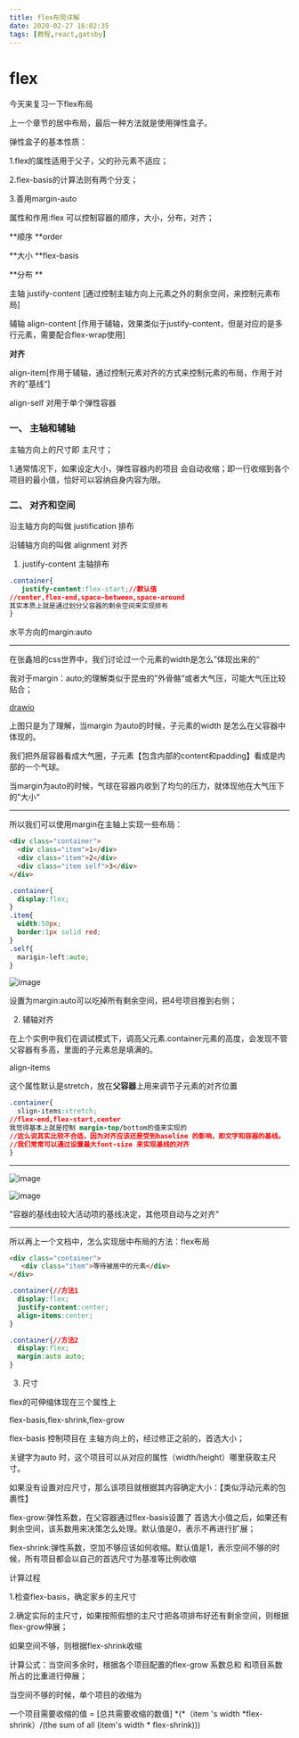 ```yaml
---
title: flex布局详解
date: 2020-02-27 16:02:35
tags: [教程,react,gatsby]
---
```

# flex
今天来复习一下flex布局

上一个章节的居中布局，最后一种方法就是使用弹性盒子。

弹性盒子的基本性质：

1.flex的属性适用于父子，父的孙元素不适应；

2.flex-basis的计算法则有两个分支；

3.善用margin-auto



属性和作用:flex 可以控制容器的顺序，大小，分布，对齐；

**顺序 **order

**大小 **flex-basis

**分布 **

主轴 justify-content \[通过控制主轴方向上元素之外的剩余空间，来控制元素布局\]

辅轴 align-content \[作用于辅轴，效果类似于justify-content，但是对应的是多行元素，需要配合flex-wrap使用\]

**对齐**

align-item\[作用于辅轴，通过控制元素对齐的方式来控制元素的布局，作用于对齐的”基线“\]

align-self 对用于单个弹性容器

### 一、 主轴和辅轴
主轴方向上的尺寸即 主尺寸；

1.通常情况下，如果设定大小，弹性容器内的项目 会自动收缩；即一行收缩到各个项目的最小值，恰好可以容纳自身内容为限。

### 二、 对齐和空间
沿主轴方向的叫做 justification 排布

沿辅轴方向的叫做 alignment 对齐

1. justify-content 主轴排布

```css
.container{
   justify-content:flex-start;//默认值
//center,flex-end,space-between,space-around
其实本质上就是通过划分父容器的剩余空间来实现排布
}
```
水平方向的margin:auto

---
在张鑫旭的css世界中，我们讨论过一个元素的width是怎么”体现出来的“

我对于margin：auto;的理解类似于昆虫的”外骨骼“或者大气压，可能大气压比较贴合；

[drawio](98vtkf0NEOKnJVN6Lc4D8-v_NgngA54PukTZPNhNraY.svg)

上图只是为了理解，当margin 为auto的时候，子元素的width 是怎么在父容器中体现的。

我们把外层容器看成大气圈，子元素【包含内部的content和padding】看成是内部的一个气球。

当margin为auto的时候，气球在容器内收到了均匀的压力，就体现他在大气压下的”大小“

---
所以我们可以使用margin在主轴上实现一些布局：

```html
<div class="container">
  <div class="item">1</div>
  <div class="item">2</div>
  <div class="item self">3</div>
</div>
```
```css
.container{
  display:flex;
}
.item{
  width:50px;
  border:1px solid red;
}
.self{
  marigin-left:auto;
}
```
![image](images/vbfJNkjn22gvPk3lX0_JjIZXKcvlm65QsSCsTFtO_qc.png)

设置为margin:auto可以吃掉所有剩余空间，把4号项目推到右侧；

2. 辅轴对齐

在上个实例中我们在调试模式下，调高父元素.container元素的高度，会发现不管父容器有多高，里面的子元素总是填满的。

align-items

这个属性默认是stretch，放在**父容器**上用来调节子元素的对齐位置

```css
.container{
  slign-items:stretch;
//flex-end,flex-start,center
我觉得基本上就是控制 margin-top/bottom的值来实现的
//这么说其实比较不合适，因为对齐应该还是受到baseline 的影响，即文字和容器的基线。
//我们常常可以通过设置最大font-size 来实现基线的对齐
}
```
---
![image](images/e8o_xrCIRIJQv839FU5bN78QBrhw3vF6tYorM18W5v8.png)

![image](images/gUutM0sbhU_4oZ-GAP-NT-E8H2BVnT0yDQd1lieWbjo.png)

"容器的基线由较大活动项的基线决定，其他项自动与之对齐"

---
所以再上一个文档中，怎么实现居中布局的方法：flex布局

```html
<div class="container">
   <div class="item">等待被居中的元素</div>
</div>
```
```css
.container{//方法1
  display:flex;
  justify-content:center;
  align-items:center;
}
```
```css
.container{//方法2
  display:flex;
  margin:auto auto;
}

```
3. 尺寸

flex的可伸缩体现在三个属性上

flex-basis,flex-shrink,flex-grow

flex-basis 控制项目在 主轴方向上的，经过修正之前的，首选大小；

关键字为auto 时，这个项目可以从对应的属性（width/height）哪里获取主尺寸。

如果没有设置对应尺寸，那么该项目就根据其内容确定大小：【类似浮动元素的包裹性】

flex-grow:弹性系数，在父容器通过flex-basis设置了 首选大小值之后，如果还有剩余空间，该系数用来决策怎么处理。默认值是0，表示不再进行扩展；

flex-shrink:弹性系数，空加不够应该如何收缩。默认值是1，表示空间不够的时候，所有项目都会以自己的首选尺寸为基准等比例收缩



计算过程

1.检查flex-basis，确定家乡的主尺寸

2.确定实际的主尺寸，如果按照假想的主尺寸把各项排布好还有剩余空间，则根据flex-grow伸展；

如果空间不够，则根据flex-shrink收缩

计算公式：当空间多余时，根据各个项目配置的flex-grow 系数总和 和项目系数所占的比重进行伸展；

当空间不够的时候，单个项目的收缩为

一个项目需要收缩的值 = \[总共需要收缩的数值\] \*(*（item 's width *flex-shrink）/(the sum of all (item's width \* flex-shrink)))